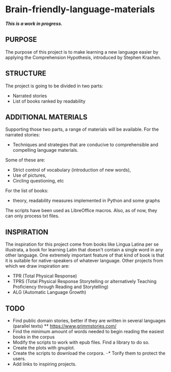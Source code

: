 # Brain-friendly-language-materials

**_This is a work in progress._**

## PURPOSE
The purpose of this project is to make learning a new language easier by applying the Comprehension Hypothesis, introduced by Stephen Krashen. 

## STRUCTURE
The project is going to be divided in two parts:
* Narrated stories
* List of books ranked by readability

## ADDITIONAL MATERIALS
Supporting those two parts, a range of materials will be available.
For the narrated stories:
* Techniques and strategies that are conducive to comprehensible and compelling language materials.

Some of these are:

* Strict control of vocabulary (introduction of new words),
* Use of pictures,
* Circling questioning, etc

For the list of books: 
* theory, readability measures implemented in Python and some graphs

The scripts have been used as LibreOffice macros. Also, as of now, they can only process txt files. 

## INSPIRATION
The inspiration for this project come from books like Lingua Latina per se illustrata, a book for learning Latin that doesn't contain a single word in any other language.
One extremely important feature of that kind of book is that it is suitable for native-speakers of whatever language.
Other projects from which we draw inspiration are:

* TPR (Total Physical Response)
* TPRS (Total Physical Response Storytelling or alternatively Teaching Proficiency through Reading and Storytelling)
* ALG (Automatic Language Growth)

## TODO

* Find public domain stories, better if they are written in several languages (parallel texts)
** https://www.grimmstories.com/
* Find the minimum amount of words needed to begin reading the easiest books in the corpus
* Modify the scripts to work with epub files. Find a library to do so.
* Create the plots with gnuplot.
* Create the scripts to download the corpora.
··* Torify them to protect the users.
* Add links to inspiring projects.